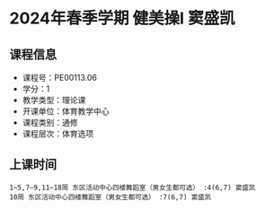 # 2024年春季学期 健美操I 窦盛凯






## 课程信息

- 课程号：PE00113.06
- 学分：1
- 教学类型：理论课
- 开课单位：体育教学中心
- 课程类别：通修
- 课程层次：体育选项

## 上课时间

```
1~5,7~9,11~18周 东区活动中心四楼舞蹈室（男女生都可选） :4(6,7) 窦盛凯
10周 东区活动中心四楼舞蹈室（男女生都可选） :7(6,7) 窦盛凯
```

